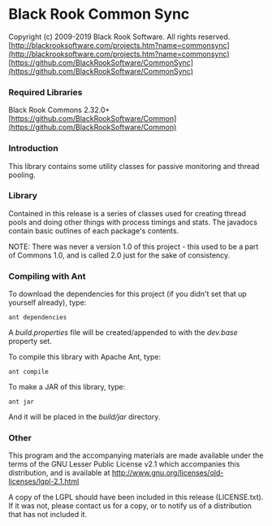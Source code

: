 # Black Rook Common Sync

Copyright (c) 2009-2019 Black Rook Software. All rights reserved.  
[http://blackrooksoftware.com/projects.htm?name=commonsync](http://blackrooksoftware.com/projects.htm?name=commonsync)  
[https://github.com/BlackRookSoftware/CommonSync](https://github.com/BlackRookSoftware/CommonSync)

### Required Libraries

Black Rook Commons 2.32.0+  
[https://github.com/BlackRookSoftware/Common](https://github.com/BlackRookSoftware/Common)

### Introduction

This library contains some utility classes for passive monitoring and
thread pooling.

### Library

Contained in this release is a series of classes used for creating thread
pools and doing other things with process timings and stats. The javadocs 
contain basic outlines of each package's contents.

NOTE: There was never a version 1.0 of this project - this used to be a part of
Commons 1.0, and is called 2.0 just for the sake of consistency.

### Compiling with Ant

To download the dependencies for this project (if you didn't set that up yourself already), type:

	ant dependencies

A *build.properties* file will be created/appended to with the *dev.base* property set.
	
To compile this library with Apache Ant, type:

	ant compile

To make a JAR of this library, type:

	ant jar

And it will be placed in the *build/jar* directory.

### Other

This program and the accompanying materials
are made available under the terms of the GNU Lesser Public License v2.1
which accompanies this distribution, and is available at
http://www.gnu.org/licenses/old-licenses/lgpl-2.1.html

A copy of the LGPL should have been included in this release (LICENSE.txt).
If it was not, please contact us for a copy, or to notify us of a distribution
that has not included it. 
